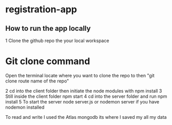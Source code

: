 # registration-app

## How to run the app locally
1 Clone the github repo the your local workspace
# Git clone command
Open the terminal locate where you want to clone the repo to then "git clone route name of the repo"

2 cd into the client folder then initiate the node modules with npm install 
3 Still inside the client folder npm start
4 cd into the server folder and run npm install 
5 To start the server node server.js or nodemon server if you have nodemon installed

To read and write I used the Atlas mongodb its where I saved my all my data
